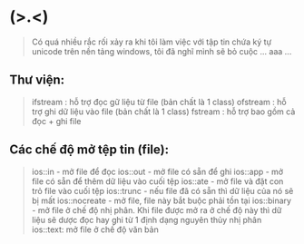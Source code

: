 # (>.<) 
>   Có quá nhiều rắc rối xảy ra khi tôi làm việc với tập tin chứa ký tự unicode trên nền tảng windows, tôi đã nghĩ mình sẽ bỏ cuộc ... aaa ...

## Thư viện:
>   ifstream : hỗ trợ đọc gữ liệu từ file (bản chất là 1 class)
>   ofstream : hỗ trợ ghi dữ liệu vào file (bản chất là 1 class)
>   fstream  : hỗ trợ bao gồm cả đọc + ghi file

## Các chế độ mở tệp tin (file):
>   ios::in - mở file để đọc
>   ios::out - mở file có sẵn để ghi
>   ios::app - mở file có sẵn để thêm dữ liệu vào cuối tệp
>   ios::ate - mở file và đặt con trỏ file vào cuối tệp
>   ios::trunc  - nếu file đã có sẵn thì dữ liệu của nó sẽ bị mất
>   ios::nocreate - mở file, file này bắt buộc phải tồn tại
>   ios::binary - mở file ở chế độ nhị phân. Khi file được mở ra ở chế độ này thì dữ liệu sẽ dược đọc hay ghi từ 1 định dạng nguyên thủy nhị phân
>   ios::text: mở file ở chế độ văn bản